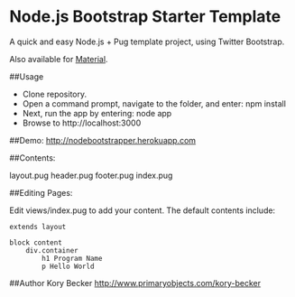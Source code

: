 Node.js Bootstrap Starter Template
===

A quick and easy Node.js + Pug template project, using Twitter Bootstrap.

Also available for [Material](https://github.com/primaryobjects/Node.js-Material-Starter-Template).

##Usage
- Clone repository.
- Open a command prompt, navigate to the folder, and enter: npm install
- Next, run the app by entering: node app
- Browse to http://localhost:3000

##Demo:
http://nodebootstrapper.herokuapp.com

##Contents:

layout.pug
header.pug
footer.pug
index.pug

##Editing Pages:

Edit views/index.pug to add your content. The default contents include:

```
extends layout

block content
	div.container
		h1 Program Name
		p Hello World
```

##Author
Kory Becker http://www.primaryobjects.com/kory-becker
